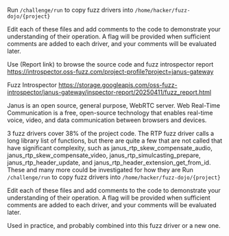 Run `/challenge/run` to copy fuzz drivers into `/home/hacker/fuzz-dojo/{project}`

Edit each of these files and add comments to the code to demonstrate your understanding of their operation. A flag will be provided when sufficient comments are added to each driver, and your comments will be evaluated later.

Use (Report link) to browse the source code and fuzz introspector report https://introspector.oss-fuzz.com/project-profile?project=janus-gateway

Fuzz Introspector
https://storage.googleapis.com/oss-fuzz-introspector/janus-gateway/inspector-report/20250411/fuzz_report.html

Janus is an open source, general purpose, WebRTC server.  Web Real-Time Communication is a free, open-source technology that enables real-time voice, video, and data communication between browsers and devices.

3 fuzz drivers cover 38% of the project code.  The RTP fuzz driver calls a long library list of functions, but there are quite a few that are not called that have significant complexity, such as janus_rtp_skew_compensate_audio, janus_rtp_skew_compensate_video, janus_rtp_simulcasting_prepare, janus_rtp_header_update, and janus_rtp_header_extension_get_from_id.   These and many more could be investigated for how they are Run `/challenge/run` to copy fuzz drivers into `/home/hacker/fuzz-dojo/{project}`

Edit each of these files and add comments to the code to demonstrate your understanding of their operation. A flag will be provided when sufficient comments are added to each driver, and your comments will be evaluated later.

Used in practice, and probably combined into this fuzz driver or a new one.
